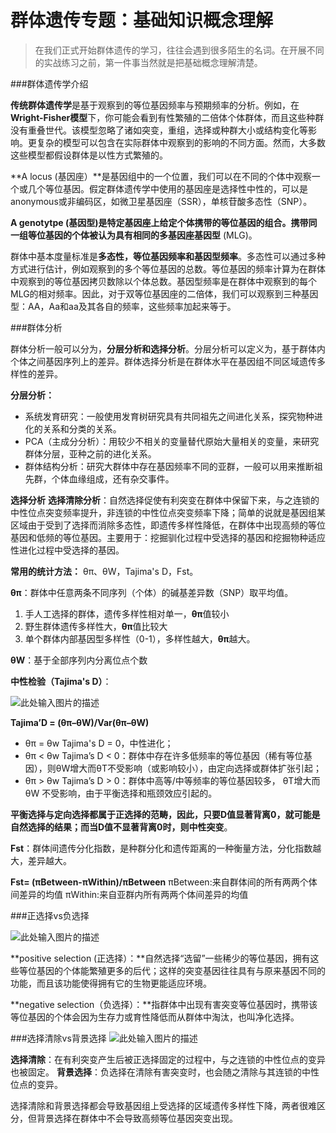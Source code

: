 # 群体遗传专题：基础知识概念理解

> 在我们正式开始群体遗传的学习，往往会遇到很多陌生的名词。在开展不同的实战练习之前，第一件事当然就是把基础概念理解清楚。


###群体遗传学介绍

**传统群体遗传学**是基于观察到的等位基因频率与预期频率的分析。例如，在**Wright-Fisher模型**下，你可能会看到有性繁殖的二倍体个体群体，而且这些种群没有重叠世代。该模型忽略了诸如突变，重组，选择或种群大小或结构变化等影响。更复杂的模型可以包含在实际群体中观察到的影响的不同方面。然而，大多数这些模型都假设群体是以性方式繁殖的。

**A locus (基因座）**是基因组中的一个位置，我们可以在不同的个体中观察一个或几个等位基因。假定群体遗传学中使用的基因座是选择性中性的，可以是anonymous或非编码区，如微卫星基因座（SSR），单核苷酸多态性（SNP）。

**A genotytpe (基因型)**是特定基因座上给定个体携带的等位基因的组合。携带同一组等位基因的个体被认为具有相同的**多基因座基因型** (MLG)。

群体中基本度量标准是**多态性，等位基因频率和基因型频率**。多态性可以通过多种方式进行估计，例如观察到的多个等位基因的总数。等位基因的频率计算为在群体中观察到的等位基因拷贝数除以个体总数。基因型频率是在群体中观察到的每个MLG的相对频率。因此，对于双等位基因座的二倍体，我们可以观察到三种基因型：AA，Aa和aa及其各自的频率，这些频率加起来等于。


###群体分析

群体分析一般可以分为，**分层分析和选择分析**。分层分析可以定义为，基于群体内个体之间基因序列上的差异。群体选择分析是在群体水平在基因组不同区域遗传多样性的差异。

**分层分析：**

 - 系统发育研究：一般使用发育树研究具有共同祖先之间进化关系，探究物种进化的关系和分类的关系。
 - PCA（主成分分析）：用较少不相关的变量替代原始大量相关的变量，来研究群体分层，亚种之前的进化关系。
 - 群体结构分析：研究大群体中存在基因频率不同的亚群，一般可以用来推断祖先群，个体血缘组成，还有杂交事件。
 

**选择分析**
**选择清除分析**：自然选择促使有利突变在群体中保留下来，与之连锁的中性位点突变频率提升，非连锁的中性位点突变频率下降；简单的说就是基因组某区域由于受到了选择而消除多态性，即遗传多样性降低，在群体中出现高频的等位基因和低频的等位基因。主要用于：挖掘驯化过程中受选择的基因和挖掘物种适应性进化过程中受选择的基因。

**常用的统计方法：**
θπ、θW，Tajima's D，Fst。

**θπ**：群体中任意两条不同序列（个体）的碱基差异数（SNP）取平均值。
1. 手人工选择的群体，遗传多样性相对单一，**θπ**值较小
2. 野生群体遗传多样性大，**θπ**值比较大
3. 单个群体内部基因型多样性（0-1），多样性越大，**θπ**越大。

**θW**：基于全部序列内分离位点个数

**中性检验（Tajima's D）**：

![此处输入图片的描述][1]

**Tajima’D = (θπ–θW)/Var(θπ–θW)**

 - θπ = θw  Tajima's D = 0，中性进化；
 - θπ < θw  Tajima’s D < 0：群体中存在许多低频率的等位基因（稀有等位基因），则θW增大而θT不受影响（或影响较小），由定向选择或群体扩张引起；
 - θπ > θw  Tajima’s D > 0：群体中高等/中等频率的等位基因较多， θT增大而θW 不受影响，由于平衡选择和瓶颈效应引起的。
 
**平衡选择与定向选择都属于正选择的范畴，因此，只要D值显著背离0，就可能是自然选择的结果；而当D值不显著背离0时，则中性突变**。

**Fst**：群体间遗传分化指数，是种群分化和遗传距离的一种衡量方法，分化指数越大，差异越大。

**Fst= (πBetween-πWithin)/πBetween**
πBetween:来自群体间的所有两两个体间差异的均值
πWithin:来自亚群内所有两两个体间差异的均值


###正选择vs负选择

![此处输入图片的描述][2]

**positive selection (正选择）：**自然选择“选留”一些稀少的等位基因，拥有这些等位基因的个体能繁殖更多的后代；这样的突变基因往往具有与原来基因不同的功能，而且该功能使得拥有它的生物更能适应环境。

**negative selection（负选择）：**指群体中出现有害突变等位基因时，携带该等位基因的个体会因为生存力或育性降低而从群体中淘汰，也叫净化选择。

###选择清除vs背景选择
![此处输入图片的描述][3]

**选择清除**：在有利突变产生后被正选择固定的过程中，与之连锁的中性位点的变异也被固定。
**背景选择**：负选择在清除有害突变时，也会随之清除与其连锁的中性位点的变异。

选择清除和背景选择都会导致基因组上受选择的区域遗传多样性下降，两者很难区分，但背景选择在群体中不会导致高频等位基因突变出现。


  [1]: https://www.researchgate.net/profile/Craig_Duffy/publication/260916978/figure/fig3/AS:214203777458178@1428081568639/Genome-wide-distribution-of-Tajimas-D-values-summarizing-the-allele-frequency-spectra.png
  [2]: https://www.nature.com/scitable/content/32020/loewe_negative-f1_FULL.jpg
  [3]: https://www.nature.com/scitable/content/24827/schaffner_positiveselection-f1_FULL.jpg